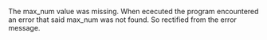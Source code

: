 The max_num value was missing. When ececuted the program encountered an error that said max_num was not found. So rectified from the error message.